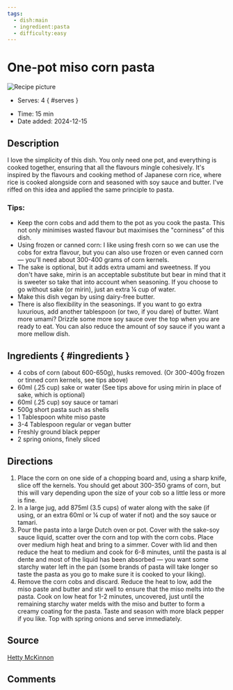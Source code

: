 ```yaml
---
tags:
  - dish:main
  - ingredient:pasta
  - difficulty:easy
---
```

<!-- Tags can have colon, but no space around it -->

# One-pot miso corn pasta

![Recipe picture](../images/corn_miso_pasta.avif)

<!-- Serves has to be a single number, no dashes, but text is allowed after the
number (e.g., 24 cookies) -->
- Serves: 4
{ #serves }
<!-- Time is not parsed, so anything can be input here, and additional
values can be added (e.g., "active time", "cooking time", etc) -->
- Time: 15 min
- Date added: 2024-12-15

## Description
I love the simplicity of this dish. You only need one pot, and everything is cooked together, ensuring that all the flavours mingle cohesively. It's inspired by the flavours and cooking method of Japanese corn rice, where rice is cooked alongside corn and seasoned with soy sauce and butter. I've riffed on this idea and applied the same principle to pasta.
### Tips:
- Keep the corn cobs and add them to the pot as you cook the pasta. This not only minimises wasted flavour but maximises the "corniness" of this dish.
- Using frozen or canned corn: I like using fresh corn so we can use the cobs for extra flavour, but you can also use frozen or even canned corn — you'll need about 300-400 grams of corn kernels.
- The sake is optional, but it adds extra umami and sweetness. If you don't have sake, mirin is an acceptable substitute but bear in mind that it is sweeter so take that into account when seasoning. If you choose to go without sake (or mirin), just an extra ¼ cup of water.
- Make this dish vegan by using dairy-free butter.
- There is also flexibility in the seasonings. If you want to go extra luxurious, add another tablespoon (or two, if you dare) of butter. Want more umami? Drizzle some more soy sauce over the top when you are ready to eat. You can also reduce the amount of soy sauce if you want a more mellow dish.

## Ingredients { #ingredients }

<!-- Decimals are allowed, fractions are not. For ranges, use only a single dash
and no spaces between the numbers. -->
- 4 cobs of corn (about 600-650g), husks removed. (Or 300-400g frozen or tinned corn kernels, see tips above)
- 60ml (.25 cup) sake or water (See tips above for using mirin in place of sake, which is optional)
- 60ml (.25 cup) soy sauce or tamari
- 500g short pasta such as shells
- 1 Tablespoon white miso paste
- 3-4 Tablespoon regular or vegan butter
- Freshly ground black pepper
- 2 spring onions, finely sliced

## Directions

<!-- If you have a direction that refers to a number of some ingredient, wrap
the number in asterisks and add `{.ingredient-num}` afterwards. For example,
write `Add 2 Tbsp oil to pan` as `Add *2*{.ingredient-num} to pan`. This allows
us to properly change the number when changing the serves value. -->
1. Place the corn on one side of a chopping board and, using a sharp knife, slice off the kernels. You should get about 300-350 grams of corn, but this will vary depending upon the size of your cob so a little less or more is fine.
2. In a large jug, add 875ml (3.5 cups) of water along with the sake (if using, or an extra 60ml or ¼ cup of water if not) and the soy sauce or tamari.
3. Pour the pasta into a large Dutch oven or pot. Cover with the sake-soy sauce liquid, scatter over the corn and top with the corn cobs. Place over medium high heat and bring to a simmer. Cover with lid and then reduce the heat to medium and cook for 6-8 minutes, until the pasta is al dente and most of the liquid has been absorbed — you want some starchy water left in the pan (some brands of pasta will take longer so taste the pasta as you go to make sure it is cooked to your liking).
4. Remove the corn cobs and discard. Reduce the heat to low, add the miso paste and butter and stir well to ensure that the miso melts into the pasta. Cook on low heat for 1-2 minutes, uncovered, just until the remaining starchy water melds with the miso and butter to form a creamy coating for the pasta. Taste and season with more black pepper if you like. Top with spring onions and serve immediately.

## Source

[Hetty McKinnon](https://www.abc.net.au/news/2022-04-21/one-pot-miso-corn-pasta-recipe/100999086)

## Comments
